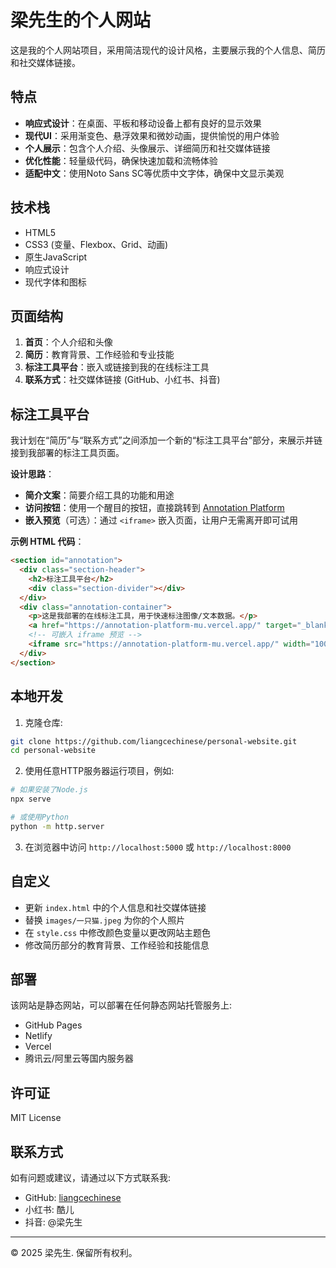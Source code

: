 # 梁先生的个人网站

这是我的个人网站项目，采用简洁现代的设计风格，主要展示我的个人信息、简历和社交媒体链接。

## 特点

- **响应式设计**：在桌面、平板和移动设备上都有良好的显示效果
- **现代UI**：采用渐变色、悬浮效果和微妙动画，提供愉悦的用户体验
- **个人展示**：包含个人介绍、头像展示、详细简历和社交媒体链接
- **优化性能**：轻量级代码，确保快速加载和流畅体验
- **适配中文**：使用Noto Sans SC等优质中文字体，确保中文显示美观

## 技术栈

- HTML5
- CSS3 (变量、Flexbox、Grid、动画)
- 原生JavaScript
- 响应式设计
- 现代字体和图标

## 页面结构

1. **首页**：个人介绍和头像
2. **简历**：教育背景、工作经验和专业技能
3. **标注工具平台**：嵌入或链接到我的在线标注工具
4. **联系方式**：社交媒体链接 (GitHub、小红书、抖音)

## 标注工具平台

我计划在“简历”与“联系方式”之间添加一个新的“标注工具平台”部分，来展示并链接到我部署的标注工具页面。

**设计思路**：
- **简介文案**：简要介绍工具的功能和用途
- **访问按钮**：使用一个醒目的按钮，直接跳转到 [Annotation Platform](https://annotation-platform-mu.vercel.app/)
- **嵌入预览**（可选）：通过 `<iframe>` 嵌入页面，让用户无需离开即可试用

**示例 HTML 代码**：
```html
<section id="annotation">
  <div class="section-header">
    <h2>标注工具平台</h2>
    <div class="section-divider"></div>
  </div>
  <div class="annotation-container">
    <p>这是我部署的在线标注工具，用于快速标注图像/文本数据。</p>
    <a href="https://annotation-platform-mu.vercel.app/" target="_blank" class="btn">访问标注工具</a>
    <!-- 可嵌入 iframe 预览 -->
    <iframe src="https://annotation-platform-mu.vercel.app/" width="100%" height="500" frameborder="0"></iframe>
  </div>
</section>
```

## 本地开发

1. 克隆仓库:
```bash
git clone https://github.com/liangcechinese/personal-website.git
cd personal-website
```

2. 使用任意HTTP服务器运行项目，例如:
```bash
# 如果安装了Node.js
npx serve

# 或使用Python
python -m http.server
```

3. 在浏览器中访问 `http://localhost:5000` 或 `http://localhost:8000`

## 自定义

- 更新 `index.html` 中的个人信息和社交媒体链接
- 替换 `images/一只猫.jpeg` 为你的个人照片
- 在 `style.css` 中修改颜色变量以更改网站主题色
- 修改简历部分的教育背景、工作经验和技能信息

## 部署

该网站是静态网站，可以部署在任何静态网站托管服务上:

- GitHub Pages
- Netlify
- Vercel
- 腾讯云/阿里云等国内服务器

## 许可证

MIT License

## 联系方式

如有问题或建议，请通过以下方式联系我:

- GitHub: [liangcechinese](https://github.com/liangcechinese)
- 小红书: 酷儿
- 抖音: @梁先生

---

© 2025 梁先生. 保留所有权利。